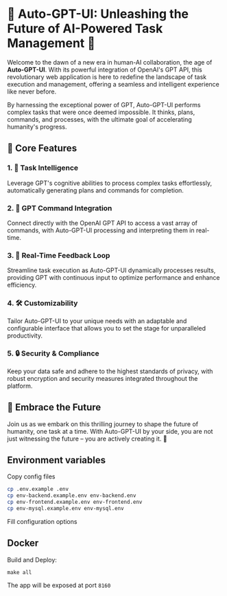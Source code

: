 # 🚀 Auto-GPT-UI: Unleashing the Future of AI-Powered Task Management 🌌

Welcome to the dawn of a new era in human-AI collaboration, the age of **Auto-GPT-UI**. With its powerful integration of OpenAI's GPT API, this revolutionary web application is here to redefine the landscape of task execution and management, offering a seamless and intelligent experience like never before.

By harnessing the exceptional power of GPT, Auto-GPT-UI performs complex tasks that were once deemed impossible. It thinks, plans, commands, and processes, with the ultimate goal of accelerating humanity's progress.

## 🌟 Core Features

### 1. 🧠 Task Intelligence

Leverage GPT's cognitive abilities to process complex tasks effortlessly, automatically generating plans and commands for completion.

### 2. 🔗 GPT Command Integration

Connect directly with the OpenAI GPT API to access a vast array of commands, with Auto-GPT-UI processing and interpreting them in real-time.

### 3. 🔄 Real-Time Feedback Loop

Streamline task execution as Auto-GPT-UI dynamically processes results, providing GPT with continuous input to optimize performance and enhance efficiency.

### 4. 🛠️ Customizability

Tailor Auto-GPT-UI to your unique needs with an adaptable and configurable interface that allows you to set the stage for unparalleled productivity.

### 5. 🔒 Security & Compliance

Keep your data safe and adhere to the highest standards of privacy, with robust encryption and security measures integrated throughout the platform.

## 🌠 Embrace the Future

Join us as we embark on this thrilling journey to shape the future of humanity, one task at a time. With Auto-GPT-UI by your side, you are not just witnessing the future – you are actively creating it. 🚀

## Environment variables

Copy config files

```bash
cp .env.example .env 
cp env-backend.example.env env-backend.env 
cp env-frontend.example.env env-frontend.env 
cp env-mysql.example.env env-mysql.env 
```

Fill configuration options

## Docker

Build and Deploy:

```
make all
```

The app will be exposed at port `8160`
